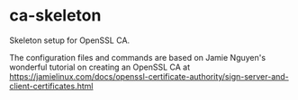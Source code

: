 # ca-skeleton
Skeleton setup for OpenSSL CA.

The configuration files and commands are based on Jamie Nguyen's
wonderful tutorial on creating an OpenSSL CA at
https://jamielinux.com/docs/openssl-certificate-authority/sign-server-and-client-certificates.html
